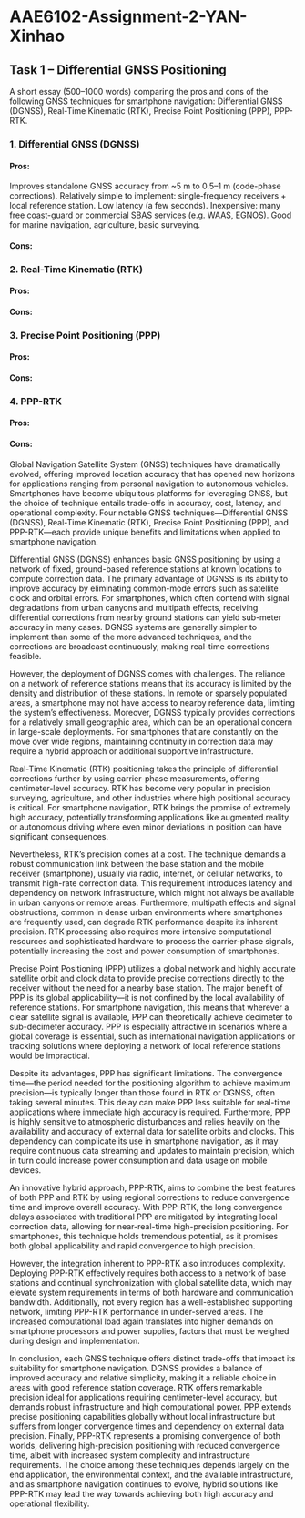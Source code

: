 # AAE6102-Assignment-2-YAN-Xinhao

## Task 1 – Differential GNSS Positioning

A short essay (500–1000 words) comparing the pros and cons of the following GNSS techniques for smartphone navigation: 
Differential GNSS (DGNSS), 
Real-Time Kinematic (RTK), 
Precise Point Positioning (PPP), 
PPP-RTK.

### 1. Differential GNSS (DGNSS)

#### Pros:

Improves standalone GNSS accuracy from ~5 m to 0.5–1 m (code-phase corrections).
Relatively simple to implement: single‐frequency receivers + local reference station.
Low latency (a few seconds).
Inexpensive: many free coast-guard or commercial SBAS services (e.g. WAAS, EGNOS).
Good for marine navigation, agriculture, basic surveying.

#### Cons:



### 2. Real-Time Kinematic (RTK)

#### Pros:

#### Cons:



### 3. Precise Point Positioning (PPP)

#### Pros:

#### Cons:




### 4. PPP-RTK

#### Pros:

#### Cons:



Global Navigation Satellite System (GNSS) techniques have dramatically evolved, offering improved location accuracy that has opened new horizons for applications ranging from personal navigation to autonomous vehicles. Smartphones have become ubiquitous platforms for leveraging GNSS, but the choice of technique entails trade-offs in accuracy, cost, latency, and operational complexity. Four notable GNSS techniques—Differential GNSS (DGNSS), Real-Time Kinematic (RTK), Precise Point Positioning (PPP), and PPP-RTK—each provide unique benefits and limitations when applied to smartphone navigation.


Differential GNSS (DGNSS) enhances basic GNSS positioning by using a network of fixed, ground-based reference stations at known locations to compute correction data. The primary advantage of DGNSS is its ability to improve accuracy by eliminating common-mode errors such as satellite clock and orbital errors. For smartphones, which often contend with signal degradations from urban canyons and multipath effects, receiving differential corrections from nearby ground stations can yield sub-meter accuracy in many cases. DGNSS systems are generally simpler to implement than some of the more advanced techniques, and the corrections are broadcast continuously, making real-time corrections feasible.


However, the deployment of DGNSS comes with challenges. The reliance on a network of reference stations means that its accuracy is limited by the density and distribution of these stations. In remote or sparsely populated areas, a smartphone may not have access to nearby reference data, limiting the system’s effectiveness. Moreover, DGNSS typically provides corrections for a relatively small geographic area, which can be an operational concern in large-scale deployments. For smartphones that are constantly on the move over wide regions, maintaining continuity in correction data may require a hybrid approach or additional supportive infrastructure.


Real-Time Kinematic (RTK) positioning takes the principle of differential corrections further by using carrier-phase measurements, offering centimeter-level accuracy. RTK has become very popular in precision surveying, agriculture, and other industries where high positional accuracy is critical. For smartphone navigation, RTK brings the promise of extremely high accuracy, potentially transforming applications like augmented reality or autonomous driving where even minor deviations in position can have significant consequences.


Nevertheless, RTK’s precision comes at a cost. The technique demands a robust communication link between the base station and the mobile receiver (smartphone), usually via radio, internet, or cellular networks, to transmit high-rate correction data. This requirement introduces latency and dependency on network infrastructure, which might not always be available in urban canyons or remote areas. Furthermore, multipath effects and signal obstructions, common in dense urban environments where smartphones are frequently used, can degrade RTK performance despite its inherent precision. RTK processing also requires more intensive computational resources and sophisticated hardware to process the carrier-phase signals, potentially increasing the cost and power consumption of smartphones.


Precise Point Positioning (PPP) utilizes a global network and highly accurate satellite orbit and clock data to provide precise corrections directly to the receiver without the need for a nearby base station. The major benefit of PPP is its global applicability—it is not confined by the local availability of reference stations. For smartphone navigation, this means that wherever a clear satellite signal is available, PPP can theoretically achieve decimeter to sub-decimeter accuracy. PPP is especially attractive in scenarios where a global coverage is essential, such as international navigation applications or tracking solutions where deploying a network of local reference stations would be impractical.


Despite its advantages, PPP has significant limitations. The convergence time—the period needed for the positioning algorithm to achieve maximum precision—is typically longer than those found in RTK or DGNSS, often taking several minutes. This delay can make PPP less suitable for real-time applications where immediate high accuracy is required. Furthermore, PPP is highly sensitive to atmospheric disturbances and relies heavily on the availability and accuracy of external data for satellite orbits and clocks. This dependency can complicate its use in smartphone navigation, as it may require continuous data streaming and updates to maintain precision, which in turn could increase power consumption and data usage on mobile devices.


An innovative hybrid approach, PPP-RTK, aims to combine the best features of both PPP and RTK by using regional corrections to reduce convergence time and improve overall accuracy. With PPP-RTK, the long convergence delays associated with traditional PPP are mitigated by integrating local correction data, allowing for near-real-time high-precision positioning. For smartphones, this technique holds tremendous potential, as it promises both global applicability and rapid convergence to high precision.


However, the integration inherent to PPP-RTK also introduces complexity. Deploying PPP-RTK effectively requires both access to a network of base stations and continual synchronization with global satellite data, which may elevate system requirements in terms of both hardware and communication bandwidth. Additionally, not every region has a well-established supporting network, limiting PPP-RTK performance in under-served areas. The increased computational load again translates into higher demands on smartphone processors and power supplies, factors that must be weighed during design and implementation.


In conclusion, each GNSS technique offers distinct trade-offs that impact its suitability for smartphone navigation. DGNSS provides a balance of improved accuracy and relative simplicity, making it a reliable choice in areas with good reference station coverage. RTK offers remarkable precision ideal for applications requiring centimeter-level accuracy, but demands robust infrastructure and high computational power. PPP extends precise positioning capabilities globally without local infrastructure but suffers from longer convergence times and dependency on external data precision. Finally, PPP-RTK represents a promising convergence of both worlds, delivering high-precision positioning with reduced convergence time, albeit with increased system complexity and infrastructure requirements. The choice among these techniques depends largely on the end application, the environmental context, and the available infrastructure, and as smartphone navigation continues to evolve, hybrid solutions like PPP-RTK may lead the way towards achieving both high accuracy and operational flexibility.
